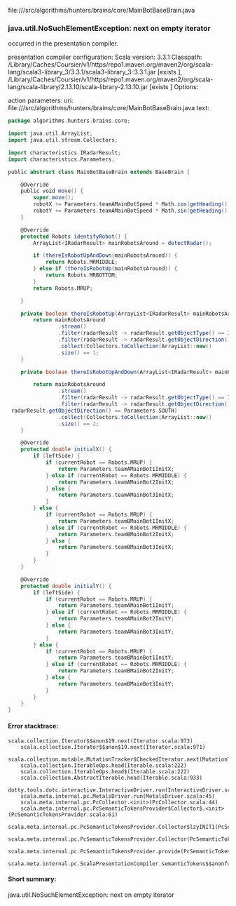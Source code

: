 file://<WORKSPACE>/src/algorithms/hunters/brains/core/MainBotBaseBrain.java
### java.util.NoSuchElementException: next on empty iterator

occurred in the presentation compiler.

presentation compiler configuration:
Scala version: 3.3.1
Classpath:
<HOME>/Library/Caches/Coursier/v1/https/repo1.maven.org/maven2/org/scala-lang/scala3-library_3/3.3.1/scala3-library_3-3.3.1.jar [exists ], <HOME>/Library/Caches/Coursier/v1/https/repo1.maven.org/maven2/org/scala-lang/scala-library/2.13.10/scala-library-2.13.10.jar [exists ]
Options:



action parameters:
uri: file://<WORKSPACE>/src/algorithms/hunters/brains/core/MainBotBaseBrain.java
text:
```scala
package algorithms.hunters.brains.core;

import java.util.ArrayList;
import java.util.stream.Collectors;

import characteristics.IRadarResult;
import characteristics.Parameters;

public abstract class MainBotBaseBrain extends BaseBrain {

    @Override
    public void move() {
        super.move();
        robotX += Parameters.teamAMainBotSpeed * Math.cos(getHeading());
        robotY += Parameters.teamAMainBotSpeed * Math.sin(getHeading());
    }

    @Override
    protected Robots identifyRobot() {
        ArrayList<IRadarResult> mainRobotsAround = detectRadar();

        if (thereIsRobotUpAndDown(mainRobotsAround)) {
            return Robots.MRMIDDLE;
        } else if (thereIsRobotUp(mainRobotsAround)) {
            return Robots.MRBOTTOM;
        }
        return Robots.MRUP;

    }

    private boolean thereIsRobotUp(ArrayList<IRadarResult> mainRobotsAround) {
        return mainRobotsAround
                .stream()
                .filter(radarResult -> radarResult.getObjectType() == IRadarResult.Types.TeamMainBot)
                .filter(radarResult -> radarResult.getObjectDirection() == Parameters.NORTH)
                .collect(Collectors.toCollection(ArrayList::new))
                .size() == 1;
    }

    private boolean thereIsRobotUpAndDown(ArrayList<IRadarResult> mainRobotsAround) {

        return mainRobotsAround
                .stream()
                .filter(radarResult -> radarResult.getObjectType() == IRadarResult.Types.TeamMainBot)
                .filter(radarResult -> radarResult.getObjectDirection() == Parameters.NORTH
 radarResult.getObjectDirection() == Parameters.SOUTH)
                .collect(Collectors.toCollection(ArrayList::new))
                .size() == 2;
    }

    @Override
    protected double initialX() {
        if (leftSide) {
            if (currentRobot == Robots.MRUP) {
                return Parameters.teamAMainBot1InitX;
            } else if (currentRobot == Robots.MRMIDDLE) {
                return Parameters.teamAMainBot2InitX;
            } else {
                return Parameters.teamAMainBot3InitX;
            }
        } else {
            if (currentRobot == Robots.MRUP) {
                return Parameters.teamBMainBot1InitX;
            } else if (currentRobot == Robots.MRMIDDLE) {
                return Parameters.teamBMainBot2InitX;
            } else {
                return Parameters.teamBMainBot3InitX;
            }
        }
    }

    @Override
    protected double initialY() {
        if (leftSide) {
            if (currentRobot == Robots.MRUP) {
                return Parameters.teamAMainBot1InitY;
            } else if (currentRobot == Robots.MRMIDDLE) {
                return Parameters.teamAMainBot2InitY;
            } else {
                return Parameters.teamAMainBot3InitY;
            }
        } else {
            if (currentRobot == Robots.MRUP) {
                return Parameters.teamBMainBot1InitY;
            } else if (currentRobot == Robots.MRMIDDLE) {
                return Parameters.teamBMainBot2InitY;
            } else {
                return Parameters.teamBMainBot3InitY;
            }
        }
    }
}
```



#### Error stacktrace:

```
scala.collection.Iterator$$anon$19.next(Iterator.scala:973)
	scala.collection.Iterator$$anon$19.next(Iterator.scala:971)
	scala.collection.mutable.MutationTracker$CheckedIterator.next(MutationTracker.scala:76)
	scala.collection.IterableOps.head(Iterable.scala:222)
	scala.collection.IterableOps.head$(Iterable.scala:222)
	scala.collection.AbstractIterable.head(Iterable.scala:933)
	dotty.tools.dotc.interactive.InteractiveDriver.run(InteractiveDriver.scala:168)
	scala.meta.internal.pc.MetalsDriver.run(MetalsDriver.scala:45)
	scala.meta.internal.pc.PcCollector.<init>(PcCollector.scala:44)
	scala.meta.internal.pc.PcSemanticTokensProvider$Collector$.<init>(PcSemanticTokensProvider.scala:61)
	scala.meta.internal.pc.PcSemanticTokensProvider.Collector$lzyINIT1(PcSemanticTokensProvider.scala:61)
	scala.meta.internal.pc.PcSemanticTokensProvider.Collector(PcSemanticTokensProvider.scala:61)
	scala.meta.internal.pc.PcSemanticTokensProvider.provide(PcSemanticTokensProvider.scala:90)
	scala.meta.internal.pc.ScalaPresentationCompiler.semanticTokens$$anonfun$1(ScalaPresentationCompiler.scala:109)
```
#### Short summary: 

java.util.NoSuchElementException: next on empty iterator